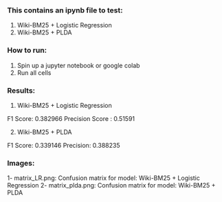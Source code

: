 ### This contains an ipynb file to test:
1. Wiki-BM25 + Logistic Regression
2. Wiki-BM25 + PLDA

### How to run: 
1. Spin up a jupyter notebook or google colab
2. Run all cells

### Results:

1. Wiki-BM25 + Logistic Regression

F1 Score: 0.382966
Precision Score : 0.51591

2. Wiki-BM25 + PLDA

F1 Score: 0.339146
Precision: 0.388235

### Images:
1- matrix_LR.png: Confusion matrix for model: Wiki-BM25 + Logistic Regression
2- matrix_plda.png: Confusion matrix for model: Wiki-BM25 + PLDA